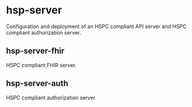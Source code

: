 # hsp-server
Configuration and deployment of an HSPC compliant API server and HSPC compliant authorization server.

## hsp-server-fhir
HSPC compliant FHIR server.

## hsp-server-auth
HSPC compliant authorization server.

